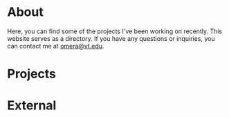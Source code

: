 # About

Here, you can find some of the projects I've been working on recently. This website serves as a directory. If you have any questions or inquiries, you can contact me at omera@vt.edu.

# Projects

# External
